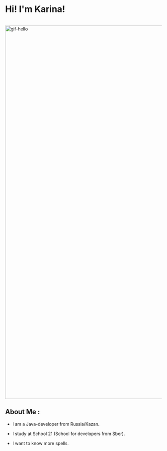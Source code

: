 # Hi! I'm Karina!
<br> <img src="DawnBackdrop.gif" alt="gif-hello" width="1200" /> 

## About Me :

- I am a Java-developer from Russia/Kazan.

- I study at School 21 (School for developers from Sber).

- I want to know more spells.